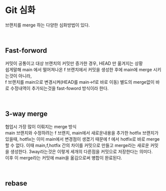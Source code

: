 # Git 심화
브랜치를 merge 하는 다양한 심화방법이 있다.  

<br>

## Fast-forword
커밋이 공통이고 대상 브랜치의 커밋만 증가한 경우, HEAD 만 옮겨지는 상황  
쉽게말해 main 에서 떨어져나온 f 브랜치에서 커밋을 생성한 후에 main에 merge 시키는것이 아니라,  
f 브랜치를 main으로 변경시켜(HEAD를 main->f로 바로 이동) 별도의 merge없이 바로 수정내역이 추가되는것을 fast-foword 방식이라 한다.  

<br>

## 3-way merge
협업시 가장 많이 이뤄지는 merge 방식  
main 브랜치와 수정하려는 f 브랜치, main에서 새로운내용을 추가한 hotfix 브랜치가 있을때, hotfix는 이미 main에서 변경점이 생겼기 때문에 f 에서 hotfix로 바로 merge 할 수 없다. 이때 main,f,hotfix 간의 차이를 커밋으로 만들고 merge라는 새로운 커밋을 생성한다. 3way라는것은 이렇게 세개의 다른점을 커밋으로 저장한다는 의미다.  
이후 이 merge라는 커밋에 main을 옮김으로써 병합이 완료된다.  

<br>


## rebase
